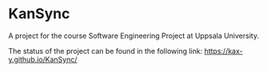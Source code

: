 # KanSync
A project for the course Software Engineering Project at Uppsala University.

The status of the project can be found in the following link:
https://kax-y.github.io/KanSync/
